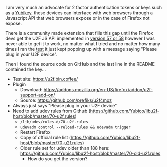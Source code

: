 
I am very much an advocate for 2 factor authentication tokens or keys such as a [Yubikey](https://www.yubico.com/),
 these devices can interface with web browsers through a Javascript API that web browsers expose or in
 the case of Firefox not expose.

There is a community made extension that fills this gap until the Firefox devs get the U2F JS API implemented in
 [version 57 or 58](https://wiki.mozilla.org/Security/CryptoEngineering#Web_Authentication) however I
 was never able to get it to work, no matter what I tried and no matter how many times I ran the [test](https://u2f.bin.coffee/)
 it just kept popping up with a message saying "Please plug in your U2F device".

Then I found the source code on GitHub and the last line in the README contained the key...

<!-- more -->

- Test site: https://u2f.bin.coffee/
- Plugin
  - Download: https://addons.mozilla.org/en-US/firefox/addon/u2f-support-add-on/
  - Source: https://github.com/prefiks/u2f4moz
- Always just says "Please plug in your U2F device"
- Need to add udev rules from Github (https://github.com/Yubico/libu2f-host/blob/master/70-u2f.rules)
  - `/lib/udev/rules.d/70-u2f.rules`
  - `udevadm control --reload-rules && udevadm trigger`
  - Restart Firefox
  - Copy of official rule list (https://github.com/Yubico/libu2f-host/blob/master/70-u2f.rules)
  - Older rule set for udev older than 188 here: https://github.com/Yubico/libu2f-host/blob/master/70-old-u2f.rules
    - How do you get the version?
